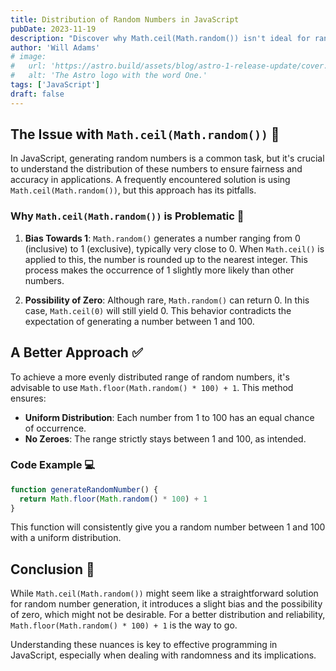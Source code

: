 ```yaml
---
title: Distribution of Random Numbers in JavaScript
pubDate: 2023-11-19
description: "Discover why Math.ceil(Math.random()) isn't ideal for random number generation in JavaScript and learn a better method for achieving a fair and evenly distributed range."
author: 'Will Adams'
# image:
#   url: 'https://astro.build/assets/blog/astro-1-release-update/cover.jpeg'
#   alt: 'The Astro logo with the word One.'
tags: ['JavaScript']
draft: false
---
```


## The Issue with `Math.ceil(Math.random())` 🤔

In JavaScript, generating random numbers is a common task, but it's crucial to understand the distribution of these numbers to ensure fairness and accuracy in applications. A frequently encountered solution is using `Math.ceil(Math.random())`, but this approach has its pitfalls.

### Why `Math.ceil(Math.random())` is Problematic 🚫

1. **Bias Towards 1**: `Math.random()` generates a number ranging from 0 (inclusive) to 1 (exclusive), typically very close to 0. When `Math.ceil()` is applied to this, the number is rounded up to the nearest integer. This process makes the occurrence of 1 slightly more likely than other numbers.

2. **Possibility of Zero**: Although rare, `Math.random()` can return 0. In this case, `Math.ceil(0)` will still yield 0. This behavior contradicts the expectation of generating a number between 1 and 100.

## A Better Approach ✅

To achieve a more evenly distributed range of random numbers, it's advisable to use `Math.floor(Math.random() * 100) + 1`. This method ensures:

- **Uniform Distribution**: Each number from 1 to 100 has an equal chance of occurrence.
- **No Zeroes**: The range strictly stays between 1 and 100, as intended.

### Code Example 💻

```javascript
function generateRandomNumber() {
  return Math.floor(Math.random() * 100) + 1
}
```

This function will consistently give you a random number between 1 and 100 with a uniform distribution.

## Conclusion 📝

While `Math.ceil(Math.random())` might seem like a straightforward solution for random number generation, it introduces a slight bias and the possibility of zero, which might not be desirable. For a better distribution and reliability, `Math.floor(Math.random() * 100) + 1` is the way to go.

Understanding these nuances is key to effective programming in JavaScript, especially when dealing with randomness and its implications.
